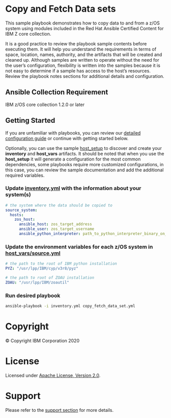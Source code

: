 # Copy and Fetch Data sets

This sample playbook demonstrates how to copy data to and from a z/OS system
using modules included in the Red Hat Ansible Certified Content for IBM Z
core collection.

It is a good practice to review the playbook sample contents before executing
them. It will help you understand the requirements in terms of space, location,
names, authority, and the artifacts that will be created and cleaned up.
Although samples are written to operate without the need for the user’s
configuration, flexibility is written into the samples because it is not easy
to determine if a sample has access to the host’s resources. Review the
playbook notes sections for additional details and configuration.

## Ansible Collection Requirement

   IBM z/OS core collection 1.2.0 or later

## Getting Started

If you are unfamiliar with playbooks, you can review our
[detailed configuration guide](../../../docs/share/configuration_guide.md) or
continue with getting started below.

Optionally, you can use the sample
[host_setup](../../../zos_administration/host_setup/README.md)
to discover and create your **inventory** and **host_vars** artifacts. It should
be noted that when you use the **host_setup** it will generate a configuration
for the most common dependencies, some playbooks require more customized
configurations, in this case, you can review the sample documentation and
add the additional required variables.

### Update [inventory.yml](inventory.yml) with the information about your system(s)

```yaml
# the system where the data should be copied to
source_system:
  hosts:
    zos_host:
      ansible_host: zos_target_address
      ansible_user: zos_target_username
      ansible_python_interpreter: path_to_python_interpreter_binary_on_zos_target
```

### Update the environment variables for each z/OS system in [host_vars/source.yml](host_vars/zos_host.yml)

```yaml
# the path to the root of IBM python installation
PYZ: "/usr/lpp/IBM/cyp/v3r8/pyz"

# the path to root of ZOAU installation
ZOAU: "/usr/lpp/IBM/zoautil"
```

### Run desired playbook

```bash
ansible-playbook -i inventory.yml copy_fetch_data_set.yml
```

# Copyright

© Copyright IBM Corporation 2020

# License

Licensed under [Apache License,
Version 2.0](https://opensource.org/licenses/Apache-2.0).

# Support

Please refer to the [support section](../../../README.md#support) for more
details.